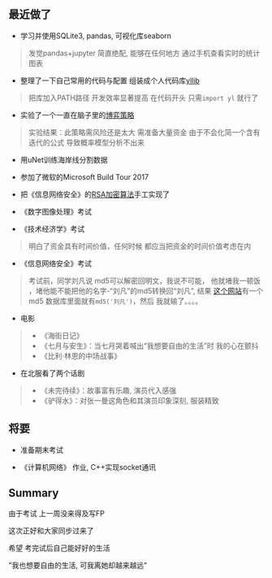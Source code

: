 ## 最近做了

* 学习并使用SQLite3, pandas, 可视化库seaborn
> 发觉pandas+jupyter 简直绝配, 能够在任何地方 通过手机查看实时的统计图表

* 整理了一下自己常用的代码与配置 组装成个人代码库[yllib](https://github.com/DIYer22/yllib)
> 把库加入PATH路径 开发效率显著提高 在代码开头 只需`import yl` 就行了

* 实验了一个一直在脑子里的[博弈策略](https://gist.github.com/DIYer22/183bb8d19be4b9cd7e5b44ce23b29679)
> 实验结果：此策略需风险还是太大 需准备大量资金 由于不会化简一个含有迭代的公式 导致概率模型分析不出来

* 用uNet训练海岸线分割数据

* 参加了微软的Microsoft Build Tour 2017


* 把《信息网络安全》的[RSA加密算法](https://github.com/DIYer22/securityAlgorithm)手工实现了

* 《数字图像处理》考试

* 《技术经济学》考试
> 明白了资金具有时间价值，任何时候 都应当把资金的时间价值考虑在内

* 《信息网络安全》考试
> 考试前，同学刘凡说 md5可以解密回明文，我说不可能， 他就堵我一顿饭 ，堵他能不能把他的名字-“刘凡”的md5转换回“刘凡”, 结果 [这个网站](http://www.cmd5.com/)有一个md5 数据库里面就有`md5('刘凡')`，然后 我就输了。。。。

* 电影
>* 《海街日记》
>* 《七月与安生》：当七月哭着喊出“我想要自由的生活”时 我的心在颤抖
>* 《比利·林恩的中场战事》

* 在北服看了两个话剧
>* 《未完待续》：故事富有乐趣, 演员代入感强
>* 《驴得水》：对张一曼这角色和其演员印象深刻, 服装精致

## 将要



* 准备期末考试

* 《计算机网络》 作业, C++实现socket通讯

## Summary

由于考试 上一周没来得及写FP

这次正好和大家同步过来了

希望 考完试后自己能好好的生活

"我也想要自由的生活, 可我离她却越来越远"
